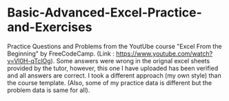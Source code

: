 # Basic-Advanced-Excel-Practice-and-Exercises

Practice Questions and Problems from the YoutUbe course "Excel From the Beginning" by FreeCodeCamp. (Link : https://www.youtube.com/watch?v=Vl0H-qTclOg).
Some answers were wrong in the orignal excel sheets provided by the tutor, however, this one I have uploaded has been verified and all answers are correct. I took a different approach (my own style) than the course template. (Also, some of my practice data is different but the problem data is same for all). 
